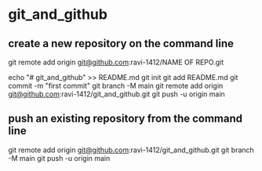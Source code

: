 # git_and_github

## create a new repository on the command line
git remote add origin git@github.com:ravi-1412/NAME OF REPO.git

echo "# git_and_github" >> README.md
git init
git add README.md
git commit -m "first commit"
git branch -M main
git remote add origin git@github.com:ravi-1412/git_and_github.git
git push -u origin main


## push an existing repository from the command line

git remote add origin git@github.com:ravi-1412/git_and_github.git
git branch -M main
git push -u origin main
